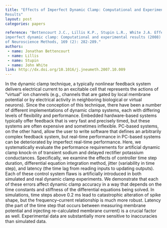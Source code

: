 ```yaml
---
title: "Effects of Imperfect Dynamic Clamp: Computational and Experimental
Results"
layout: post
categories: papers

reference: "Bettencourt J.C., Lillis K.P., Stupin L.R., White J.A. Effects of
imperfect dynamic clamp: Computational and experimental results (2008) Journal
of Neuroscience Methods, 169 (2): 282-289."
authors: 
 - name: Jonathan Bettencourt
 - name: Lillis
 - name: Stupin
 - name: John White
link: http://dx.doi.org/10.1016/j.jneumeth.2007.10.009
---
```


In the dynamic clamp technique, a typically nonlinear feedback system delivers
electrical current to an excitable cell that represents the actions of
“virtual” ion channels (e.g., channels that are gated by local membrane
potential or by electrical activity in neighboring biological or virtual
neurons). Since the conception of this technique, there have been a number of
different implementations of dynamic clamp systems, each with differing levels
of flexibility and performance. Embedded hardware-based systems typically offer
feedback that is very fast and precisely timed, but these systems are often
expensive and sometimes inflexible. PC-based systems, on the other hand, allow
the user to write software that defines an arbitrarily complex feedback system,
but real-time performance in PC-based systems can be deteriorated by imperfect
real-time performance. Here, we systematically evaluate the performance
requirements for artificial dynamic clamp knock-in of transient sodium and
delayed rectifier potassium conductances. Specifically, we examine the effects
of controller time step duration, differential equation integration method,
jitter (variability in time step), and latency (the time lag from reading
inputs to updating outputs). Each of these control system flaws is artificially
introduced in both simulated and real dynamic clamp experiments. We demonstrate
that each of these errors affect dynamic clamp accuracy in a way that depends
on the time constants and stiffness of the differential equations being solved.
In simulations, time steps above 0.2 ms lead to catastrophic alteration of
spike shape, but the frequency–current relationship is much more robust.
Latency (the part of the time step that occurs between measuring membrane
potential and injecting re-calculated membrane current) is a crucial factor as
well. Experimental data are substantially more sensitive to inaccuracies than
simulated data.

